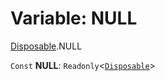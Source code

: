 # Variable: NULL

[Disposable](/en/auto-docs/editor/modules/Disposable.md).NULL

`Const` **NULL**: `Readonly`<[`Disposable`](/en/auto-docs/editor/interfaces/Disposable-1.md)>
